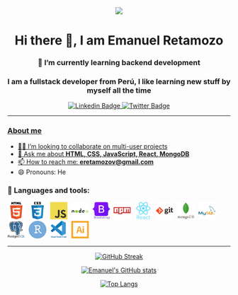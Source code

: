 <div id="header" align="center">
  <img src="https://media.giphy.com/media/xT9IgzoKnwFNmISR8I/giphy.gif" width="200" /> 
  <h1 align="center">Hi there 👋, I am Emanuel Retamozo</h1>
  <h3 align="center">🌱 I’m currently learning backend development</h3>
  <h3 align="center">I am a fullstack developer from Perú, I like learning new stuff by myself all the time</h3>
</div>

<div id="badges" align="center">
  <a href="https://www.linkedin.com/in/emanuel-retamozo/" target="blank">
  <img src="https://img.shields.io/badge/LinkedIn-0077B5?style=for-the-badge&logo=linkedin&logoColor=white"
  alt="Linkedin Badge"/>
  
 <a href="https://twitter.com/79933cffb534478" target="blank">
  <img src="https://img.shields.io/badge/Twitter-1DA1F2?style=for-the-badge&logo=twitter&logoColor=white"
  alt="Twitter Badge"/>
 
</div>

---

### About me
- 👨‍💻 I’m looking to collaborate on multi-user projects
- 💬 Ask me about **HTML, CSS, JavaScript, React, MongoDB**
- 📫 How to reach me: **eretamozov@gmail.com**
- 😄 Pronouns: He


<div align="left">
  <h3>🔨 Languages and tools:</h3>
  <div>
    <img src="https://github.com/devicons/devicon/blob/master/icons/html5/html5-original-wordmark.svg" title="HTML5" alt="HTML" 
    width="40" height="40"/>&nbsp;
    <img src="https://github.com/devicons/devicon/blob/master/icons/css3/css3-original-wordmark.svg" title="CSS3" alt="CSS" 
    width="40" height="40"/>&nbsp;
    <img src="https://github.com/devicons/devicon/blob/master/icons/javascript/javascript-original.svg" title="JAVASCRIPT" alt="JAVASCRIPT" 
    width="40" height="40"/>&nbsp;
    <img src="https://github.com/devicons/devicon/blob/master/icons/nodejs/nodejs-original-wordmark.svg" title="NODEJS" alt="NODE" 
    width="40" height="40"/>&nbsp;
    <img src="https://github.com/devicons/devicon/blob/master/icons/bootstrap/bootstrap-original-wordmark.svg" title="BOOSTRAP" alt="BOOSTRAP" 
    width="40" height="40"/>&nbsp;
    <img src="https://github.com/devicons/devicon/blob/master/icons/npm/npm-original-wordmark.svg" title="NPM" alt="NPM" 
    width="40" height="40"/>&nbsp;
    <img src="https://github.com/devicons/devicon/blob/master/icons/react/react-original-wordmark.svg" title="REACT" alt="REACT" 
    width="40" height="40"/>&nbsp;
    <img src="https://github.com/devicons/devicon/blob/master/icons/git/git-original-wordmark.svg" title="GIT" alt="GIT" 
    width="40" height="40"/>&nbsp;
    <img src="https://github.com/devicons/devicon/blob/master/icons/mongodb/mongodb-original-wordmark.svg" title="MONGODB" alt="MONGODB" 
    width="40" height="40"/>&nbsp;
    <img src="https://github.com/devicons/devicon/blob/master/icons/mysql/mysql-original-wordmark.svg" title="MYSQL" alt="MYSQL" 
    width="40" height="40"/>&nbsp;
    <img src="https://github.com/devicons/devicon/blob/master/icons/postgresql/postgresql-original-wordmark.svg" title="POSTGRESS" alt="POSTGRESS" 
    width="40" height="40"/>&nbsp;
    <img src="https://github.com/devicons/devicon/blob/master/icons/rstudio/rstudio-original.svg" title="R" alt="R" 
    width="40" height="40"/>&nbsp;
    <img src="https://github.com/devicons/devicon/blob/master/icons/vscode/vscode-original-wordmark.svg" title="VSCODE" alt="VSCODE" 
    width="40" height="40"/>&nbsp;
    <img src="https://github.com/devicons/devicon/blob/master/icons/illustrator/illustrator-line.svg" title="ILLUSTRATOR" alt="ILLUSTRATOR" 
    width="40" height="40"/>&nbsp;
  </div>
</div>

---

<div align="center">

  [![GitHub Streak](https://github-readme-streak-stats.herokuapp.com/?user=emanuelretamozo)](https://git.io/streak-stats)
  
  [![Emanuel's GitHub stats](https://github-readme-stats.vercel.app/api?username=emanuelretamozo)](https://github.com/emanuelretamozo/github-readme-stats)

  [![Top Langs](https://github-readme-stats.vercel.app/api/top-langs/?username=emanuelretamozo&layout=compact)](https://github.com/emanuelretamozo/github-readme-stats)
</div>

